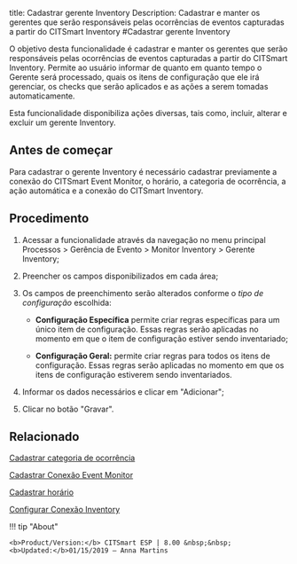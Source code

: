title: Cadastrar gerente Inventory
Description: Cadastrar e manter os gerentes que serão responsáveis pelas ocorrências de eventos capturadas a partir do CITSmart Inventory
#Cadastrar gerente Inventory

O objetivo desta funcionalidade é cadastrar e manter os gerentes que serão
responsáveis pelas ocorrências de eventos capturadas a partir do CITSmart
Inventory. Permite ao usuário informar de quanto em quanto tempo o Gerente será
processado, quais os itens de configuração que ele irá gerenciar, os checks que
serão aplicados e as ações a serem tomadas automaticamente.

Esta funcionalidade disponibiliza ações diversas, tais como, incluir, alterar e
excluir um gerente Inventory.

Antes de começar
----------------

Para cadastrar o gerente Inventory é necessário cadastrar previamente a conexão
do CITSmart Event Monitor, o horário, a categoria de ocorrência, a ação
automática e a conexão do CITSmart Inventory.

Procedimento
-------------

1.  Acessar a funcionalidade através da navegação no menu principal Processos \>
    Gerência de Evento \> Monitor Inventory \> Gerente Inventory;

2.  Preencher os campos disponibilizados em cada área;

3.  Os campos de preenchimento serão alterados conforme o *tipo de
    configuração* escolhida:

    -   **Configuração Específica** permite criar regras específicas para um único
        item de configuração. Essas regras serão aplicadas no momento em que o item
        de configuração estiver sendo inventariado;

    -   **Configuração Geral:** permite criar regras para todos os itens de
        configuração. Essas regras serão aplicadas no momento em que os itens de
        configuração estiverem sendo inventariados.

1.  Informar os dados necessários e clicar em "Adicionar";

2.  Clicar no botão "Gravar".


Relacionado
-----------

[Cadastrar categoria de ocorrência](/pt-br/citsmart-esp-8/processes/event/configuration/register-occurence-category.html)

[Cadastrar Conexão Event Monitor](/pt-br/citsmart-esp-8/processes/event/configuration/register-event-monitor-connection.html)

[Cadastrar horário](/pt-br/citsmart-esp-8/processes/event/configuration/register-time.html)

[Configurar Conexão Inventory](/pt-br/citsmart-esp-8/processes/event/configuration/set-inventory-connection.html)


!!! tip "About"

    <b>Product/Version:</b> CITSmart ESP | 8.00 &nbsp;&nbsp;
    <b>Updated:</b>01/15/2019 – Anna Martins
